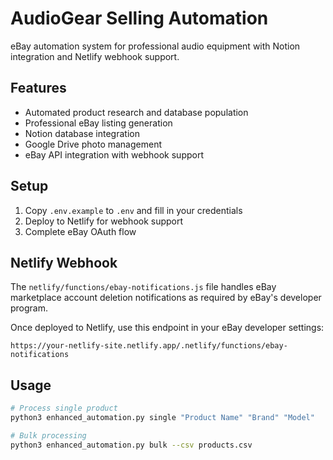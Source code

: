 # AudioGear Selling Automation

eBay automation system for professional audio equipment with Notion integration and Netlify webhook support.

## Features

- Automated product research and database population
- Professional eBay listing generation
- Notion database integration
- Google Drive photo management
- eBay API integration with webhook support

## Setup

1. Copy `.env.example` to `.env` and fill in your credentials
2. Deploy to Netlify for webhook support
3. Complete eBay OAuth flow

## Netlify Webhook

The `netlify/functions/ebay-notifications.js` file handles eBay marketplace account deletion notifications as required by eBay's developer program.

Once deployed to Netlify, use this endpoint in your eBay developer settings:
```
https://your-netlify-site.netlify.app/.netlify/functions/ebay-notifications
```

## Usage

```bash
# Process single product
python3 enhanced_automation.py single "Product Name" "Brand" "Model"

# Bulk processing
python3 enhanced_automation.py bulk --csv products.csv
```
